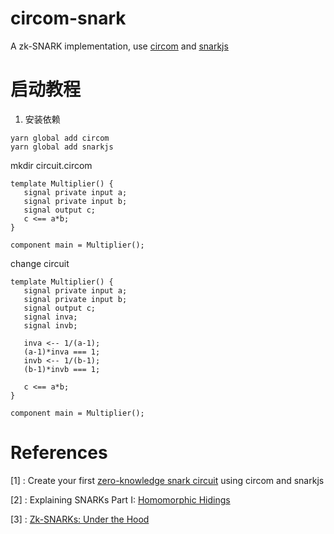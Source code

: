 # circom-snark
A zk-SNARK implementation, use [circom](https://github.com/iden3/circom) and [snarkjs](https://github.com/iden3/snarkjs)

# 启动教程

1. 安装依赖
```
yarn global add circom
yarn global add snarkjs
```

mkdir circuit.circom

```
template Multiplier() {
   signal private input a;
   signal private input b;
   signal output c;
   c <== a*b;
}

component main = Multiplier();
```
change circuit

```
template Multiplier() {
   signal private input a;
   signal private input b;
   signal output c;
   signal inva;
   signal invb;

   inva <-- 1/(a-1);
   (a-1)*inva === 1;
   invb <-- 1/(b-1);
   (b-1)*invb === 1;

   c <== a*b;
}

component main = Multiplier();
```


# References

[1] : Create your first [zero-knowledge snark circuit](https://blog.iden3.io/first-zk-proof.html) using circom and snarkjs

[2] : Explaining SNARKs Part I: [Homomorphic Hidings](https://electriccoin.co/blog/snark-explain/)

[3] : [Zk-SNARKs: Under the Hood](https://medium.com/@VitalikButerin/zk-snarks-under-the-hood-b33151a013f6)
